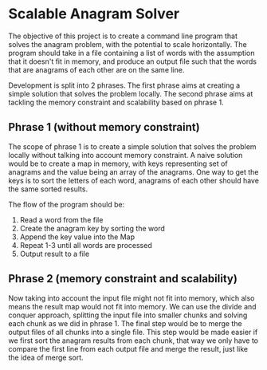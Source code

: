 # Scalable Anagram Solver

The objective of this project is to create a command line program that solves the anagram problem, with the potential to scale horizontally. The program should take in a file containing a list of words with the assumption that it doesn't fit in memory, and produce an output file such that the words that are anagrams of each other are on the same line.

Development is split into 2 phrases. The first phrase aims at creating a simple solution that solves the problem locally. The second phrase aims at tackling the memory constraint and scalability based on phrase 1.

## Phrase 1 (without memory constraint)

The scope of phrase 1 is to create a simple solution that solves the problem locally without talking into account memory constraint. A naive solution would be to create a map in memory, with keys representing set of anagrams and the value being an array of the anagrams. One way to get the keys is to sort the letters of each word, anagrams of each other should have the same sorted results.

The flow of the program should be:

1. Read a word from the file
2. Create the anagram key by sorting the word
3. Append the key value into the Map
4. Repeat 1-3 until all words are processed
5. Output result to a file

## Phrase 2 (memory constraint and scalability)

Now taking into account the input file might not fit into memory, which also means the result map would not fit into memory. We can use the divide and conquer approach, splitting the input file into smaller chunks and solving each chunk as we did in phrase 1. The final step would be to merge the output files of all chunks into a single file. This step would be made easier if we first sort the anagram results from each chunk, that way we only have to compare the first line from each output file and merge the result, just like the idea of merge sort.
